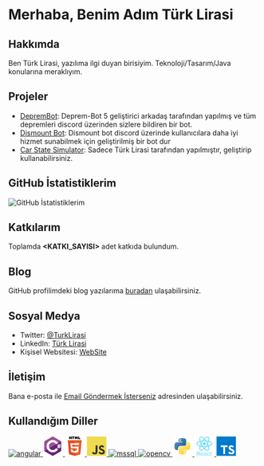 # Merhaba, Benim Adım Türk Lirasi

## Hakkımda

Ben Türk Lirasi, yazılıma ilgi duyan birisiyim. Teknoloji/Tasarım/Java konularına meraklıyım.

## Projeler

- [DepremBot](https://github.com/TurkLirasiBOT/Deprem-Bot): Deprem-Bot 5 geliştirici arkadaş tarafından yapılmış ve tüm depremleri discord üzerinden sizlere bildiren bir bot.
- [Dismount Bot](https://github.com/TurkLirasiBOT/Dismount-Bot): Dismount bot discord üzerinde kullanıcılara daha iyi hizmet sunabilmek için geliştirilmiş bir bot dur
- [Car State Simulator](https://github.com/TurkLirasiBOT/car-state-web): Sadece Türk Lirasi tarafından yapılmıştır, geliştirip kullanabilirsiniz.

## GitHub İstatistiklerim

![GitHub İstatistiklerim](https://github-readme-stats.vercel.app/api?username=TurkLirasiBOT&show_icons=true&count_private=true&hide=stars&theme=dark)

## Katkılarım

Toplamda **<KATKI_SAYISI>** adet katkıda bulundum.

## Blog

GitHub profilimdeki blog yazılarıma [buradan](https://dismount-rpg.com.tr/blog) ulaşabilirsiniz.

## Sosyal Medya

- Twitter: [@TurkLirasi](https://twitter.com/TurkLirasi)
- LinkedIn: [Türk Lirasi](https://www.linkedin.com/in/turklirasi)
- Kişisel Websitesi: [WebSite](https://www.dismount-rpg.com.tr)

## İletişim

Bana e-posta ile [Email Göndermek İsterseniz](mailto:reisalperen003@gmail.com) adresinden ulaşabilirsiniz.

## Kullandığım Diller


<p align="left"> <a href="https://angular.io" target="_blank" rel="noreferrer"> <img src="https://angular.io/assets/images/logos/angular/angular.svg" alt="angular" width="40" height="40"/> </a> <a href="https://www.w3schools.com/cs/" target="_blank" rel="noreferrer"> <img src="https://raw.githubusercontent.com/devicons/devicon/master/icons/csharp/csharp-original.svg" alt="csharp" width="40" height="40"/> <a href="https://www.w3.org/html/" target="_blank" rel="noreferrer"> <img src="https://raw.githubusercontent.com/devicons/devicon/master/icons/html5/html5-original-wordmark.svg" alt="html5" width="40" height="40"/> </a> <a href="https://developer.mozilla.org/en-US/docs/Web/JavaScript" target="_blank" rel="noreferrer"> <img src="https://raw.githubusercontent.com/devicons/devicon/master/icons/javascript/javascript-original.svg" alt="javascript" width="40" height="40"/> </a> <a href="https://www.microsoft.com/en-us/sql-server" target="_blank" rel="noreferrer"> <img src="https://www.svgrepo.com/show/303229/microsoft-sql-server-logo.svg" alt="mssql" width="40" height="40"/> </a> <a href="https://opencv.org/" target="_blank" rel="noreferrer"> <img src="https://www.vectorlogo.zone/logos/opencv/opencv-icon.svg" alt="opencv" width="40" height="40"/> </a> <a href="https://www.python.org" target="_blank" rel="noreferrer"> <img src="https://raw.githubusercontent.com/devicons/devicon/master/icons/python/python-original.svg" alt="python" width="40" height="40"/> </a> <a href="https://reactjs.org/" target="_blank" rel="noreferrer"> <img src="https://raw.githubusercontent.com/devicons/devicon/master/icons/react/react-original-wordmark.svg" alt="react" width="40" height="40"/> </a> <a href="https://www.typescriptlang.org/" target="_blank" rel="noreferrer"> <img src="https://raw.githubusercontent.com/devicons/devicon/master/icons/typescript/typescript-original.svg" alt="typescript" width="40" height="40"/> </a> </p>
